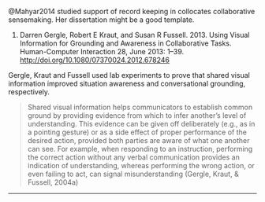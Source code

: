 @Mahyar2014 studied support of record keeping in collocates collaborative sensemaking. Her dissertation might be a good template.  

1. Darren Gergle, Robert E Kraut, and Susan R Fussell. 2013. Using Visual Information for Grounding and Awareness in Collaborative Tasks. Human-Computer Interaction 28, June 2013: 1–39. http://doi.org/10.1080/07370024.2012.678246

Gergle, Kraut and Fussell used lab experiments to prove that shared visual information improved situation awareness and conversational grounding, respectively.

> Shared visual information helps communicators to establish common ground
by providing evidence from which to infer another’s level of understanding. This evidence can be given off deliberately (e.g., as in a pointing gesture) or as a side effect of proper performance of the desired action, provided both parties are aware of what one another can see. For example, when responding to an instruction, performing the correct action without any verbal communication provides an indication of understanding, whereas performing the wrong action, or even failing to act, can signal misunderstanding (Gergle, Kraut, \& Fussell, 2004a)

----
